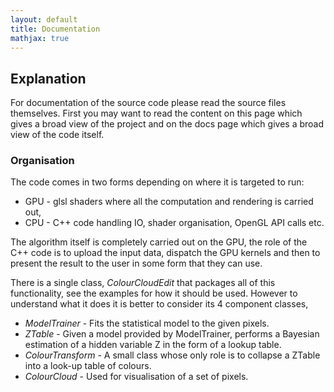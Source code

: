 ```yaml
---
layout: default
title: Documentation
mathjax: true
---
```


## Explanation

For documentation of the source code please read the source files themselves.  First you may want to read the content on this page which gives a broad view of the project and on the docs page which gives a broad view of the code itself.



### Organisation

The code comes in two forms depending on where it is targeted to run:

* GPU - glsl shaders where all the computation and rendering is carried out,
* CPU - C++ code handling IO, shader organisation, OpenGL API calls etc.

The algorithm itself is completely carried out on the GPU, the role of the C++ code is to upload the input data, dispatch the GPU kernels and then to present the result to the user in some form that they can use.

There is a single class, _ColourCloudEdit_ that packages all of this functionality, see the examples for how it should be used.  However to understand what it does it is better to consider its 4 component classes,

* _ModelTrainer_ - Fits the statistical model to the given pixels.
* _ZTable_ - Given a model provided by ModelTrainer, performs a Bayesian estimation of a hidden variable Z in the form of a lookup table.
* _ColourTransform_ - A small class whose only role is to collapse a ZTable into a look-up table of colours.
* _ColourCloud_ - Used for visualisation of a set of pixels.

